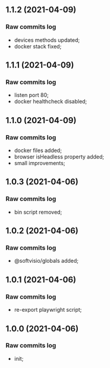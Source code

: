 ## 1.1.2 (2021-04-09)

### Raw commits log

-   devices methods updated;
-   docker stack fixed;

## 1.1.1 (2021-04-09)

### Raw commits log

-   listen port 80;
-   docker healthcheck disabled;

## 1.1.0 (2021-04-09)

### Raw commits log

-   docker files added;
-   browser isHeadless property added;
-   small improvements;

## 1.0.3 (2021-04-06)

### Raw commits log

-   bin script removed;

## 1.0.2 (2021-04-06)

### Raw commits log

-   @softvisio/globals added;

## 1.0.1 (2021-04-06)

### Raw commits log

-   re-export playwright script;

## 1.0.0 (2021-04-06)

### Raw commits log

-   init;
